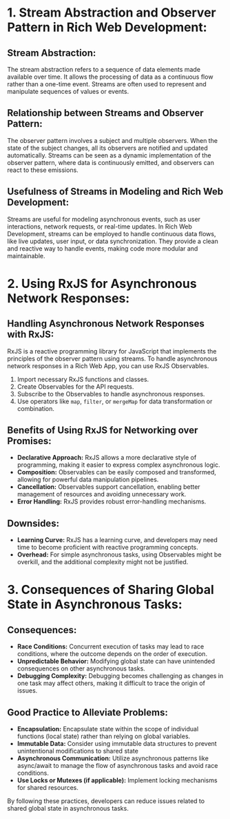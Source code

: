 # 1. Stream Abstraction and Observer Pattern in Rich Web Development:

## Stream Abstraction:

The stream abstraction refers to a sequence of data elements made available over time. It allows the processing of data as a continuous flow rather than a one-time event. Streams are often used to represent and manipulate sequences of values or events.

## Relationship between Streams and Observer Pattern:

The observer pattern involves a subject and multiple observers. When the state of the subject changes, all its observers are notified and updated automatically. Streams can be seen as a dynamic implementation of the observer pattern, where data is continuously emitted, and observers can react to these emissions.

## Usefulness of Streams in Modeling and Rich Web Development:

Streams are useful for modeling asynchronous events, such as user interactions, network requests, or real-time updates. In Rich Web Development, streams can be employed to handle continuous data flows, like live updates, user input, or data synchronization. They provide a clean and reactive way to handle events, making code more modular and maintainable.

# 2. Using RxJS for Asynchronous Network Responses:

## Handling Asynchronous Network Responses with RxJS:

RxJS is a reactive programming library for JavaScript that implements the principles of the observer pattern using streams. To handle asynchronous network responses in a Rich Web App, you can use RxJS Observables.

1. Import necessary RxJS functions and classes.
2. Create Observables for the API requests.
3. Subscribe to the Observables to handle asynchronous responses.
4. Use operators like `map`, `filter`, or `mergeMap` for data transformation or combination.

## Benefits of Using RxJS for Networking over Promises:

- **Declarative Approach:** RxJS allows a more declarative style of programming, making it easier to express complex asynchronous logic.
- **Composition:** Observables can be easily composed and transformed, allowing for powerful data manipulation pipelines.
- **Cancellation:** Observables support cancellation, enabling better management of resources and avoiding unnecessary work.
- **Error Handling:** RxJS provides robust error-handling mechanisms.

## Downsides:

- **Learning Curve:** RxJS has a learning curve, and developers may need time to become proficient with reactive programming concepts.
- **Overhead:** For simple asynchronous tasks, using Observables might be overkill, and the additional complexity might not be justified.

# 3. Consequences of Sharing Global State in Asynchronous Tasks:

## Consequences:

- **Race Conditions:** Concurrent execution of tasks may lead to race conditions, where the outcome depends on the order of execution.
- **Unpredictable Behavior:** Modifying global state can have unintended consequences on other asynchronous tasks.
- **Debugging Complexity:** Debugging becomes challenging as changes in one task may affect others, making it difficult to trace the origin of issues.

## Good Practice to Alleviate Problems:

- **Encapsulation:** Encapsulate state within the scope of individual functions (local state) rather than relying on global variables.
- **Immutable Data:** Consider using immutable data structures to prevent unintentional modifications to shared state
- **Asynchronous Communication:** Utilize asynchronous patterns like async/await to manage the flow of asynchronous tasks and avoid race conditions.
- **Use Locks or Mutexes (if applicable):** Implement locking mechanisms for shared resources.

By following these practices, developers can reduce issues related to shared global state in asynchronous tasks.
